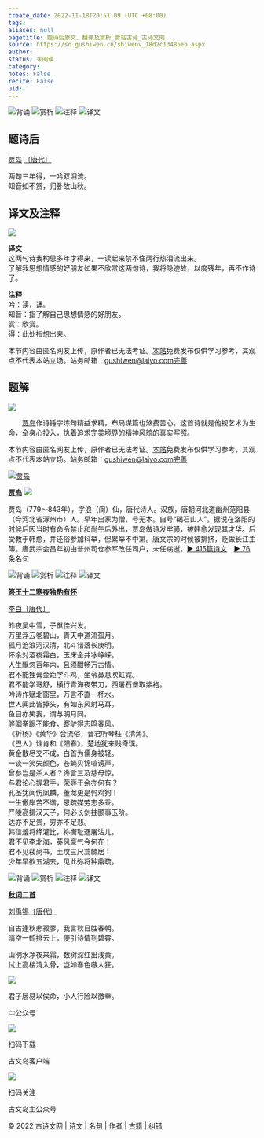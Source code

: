 ```yaml
---
create_date: 2022-11-18T20:51:09 (UTC +08:00)
tags: 
aliases: null
pagetitle: 题诗后原文、翻译及赏析_贾岛古诗_古诗文网
source: https://so.gushiwen.cn/shiwenv_18d2c13485eb.aspx
author: 
status: 未阅读
category: 
notes: False
recite: False
uid: 
---
```


![背诵](https://song.gushiwen.cn/siteimg/bei-pic.png) ![赏析](https://song.gushiwen.cn/siteimg/shang-pic.png) ![注释](https://song.gushiwen.cn/siteimg/zhu-pic.png) ![译文](https://song.gushiwen.cn/siteimg/yi-pic.png)

## 题诗后

[贾岛](https://so.gushiwen.cn/authorv_568070f3fde8.aspx) [〔唐代〕](https://so.gushiwen.cn/shiwens/default.aspx?cstr=%e5%94%90%e4%bb%a3)

两句三年得，一吟双泪流。  
知音如不赏，归卧故山秋。

## 译文及注释

![](https://song.gushiwen.cn/siteimg/speak-er.png)

**译文**  
这两句诗我构思多年才得来，一读起来禁不住两行热泪流出来。  
了解我思想情感的好朋友如果不欣赏这两句诗，我将隐迹故，以度残年，再不作诗了。

**注释**  
吟：读，诵。  
知音：指了解自己思想情感的好朋友。  
赏：欣赏。  
得：此处指想出来。

本节内容由匿名网友上传，原作者已无法考证。[本站](https://www.gushiwen.cn/)免费发布仅供学习参考，其观点不代表本站立场。站务邮箱：gushiwen@laiyo.com[完善](https://so.gushiwen.cn/jiucuo.aspx?u=%e7%bf%bb%e8%af%913291%e3%80%8a%e8%af%91%e6%96%87%e5%8f%8a%e6%b3%a8%e9%87%8a%e3%80%8b)

## 题解

![](https://song.gushiwen.cn/siteimg/speak-er.png)

　　[贾岛](https://so.gushiwen.cn/authorv_568070f3fde8.aspx)作诗锤字炼句精益求精，布局谋篇也煞费苦心。这首诗就是他视艺术为生命，全身心投入，执着追求完美境界的精神风貌的真实写照。

本节内容由匿名网友上传，原作者已无法考证。[本站](https://www.gushiwen.cn/)免费发布仅供学习参考，其观点不代表本站立场。站务邮箱：gushiwen@laiyo.com[完善](https://so.gushiwen.cn/jiucuo.aspx?u=%e8%b5%8f%e6%9e%904684%e3%80%8a%e9%a2%98%e8%a7%a3%e3%80%8b)

[![贾岛](https://song.gushiwen.cn/authorImg/jiadao.jpg)](https://so.gushiwen.cn/authorv_568070f3fde8.aspx)

[**贾岛**](https://so.gushiwen.cn/authorv_568070f3fde8.aspx) ![](https://song.gushiwen.cn/siteimg/speak-er.png)

贾岛（779～843年），字浪（阆）仙，唐代诗人。汉族，唐朝河北道幽州范阳县（今河北省涿州市）人。早年出家为僧，号无本。自号“碣石山人”。据说在洛阳的时候后因当时有命令禁止和尚午后外出，贾岛做诗发牢骚，被韩愈发现其才华。后受教于韩愈，并还俗参加科举，但累举不中第。唐文宗的时候被排挤，贬做长江主簿。唐武宗会昌年初由普州司仓参军改任司户，未任病逝。[► 415篇诗文](https://so.gushiwen.cn/shiwens/default.aspx?astr=%e8%b4%be%e5%b2%9b)　[► 76条名句](https://so.gushiwen.cn/mingjus/default.aspx?astr=%e8%b4%be%e5%b2%9b)

![背诵](https://song.gushiwen.cn/siteimg/bei-pic.png) ![赏析](https://song.gushiwen.cn/siteimg/shang-pic.png) ![注释](https://song.gushiwen.cn/siteimg/zhu-pic.png) ![译文](https://song.gushiwen.cn/siteimg/yi-pic.png)

[**答王十二寒夜独酌有怀**](https://so.gushiwen.cn/shiwenv_71e4bffa2993.aspx)

[李白](https://so.gushiwen.cn/authorv.aspx?name=%e6%9d%8e%e7%99%bd)[〔唐代〕](https://so.gushiwen.cn/shiwens/default.aspx?cstr=%e5%94%90%e4%bb%a3)

昨夜吴中雪，子猷佳兴发。  
万里浮云卷碧山，青天中道流孤月。  
孤月沧浪河汉清，北斗错落长庚明。  
怀余对酒夜霜白，玉床金井冰峥嵘。  
人生飘忽百年内，且须酣畅万古情。  
君不能狸膏金距学斗鸡，坐令鼻息吹虹霓。  
君不能学哥舒，横行青海夜带刀，西屠石堡取紫袍。  
吟诗作赋北窗里，万言不直一杯水。  
世人闻此皆掉头，有如东风射马耳。  
鱼目亦笑我，谓与明月同。  
骅骝拳跼不能食，蹇驴得志鸣春风。  
《折杨》《黄华》合流俗，晋君听琴枉《清角》。  
《巴人》谁肯和《阳春》，楚地犹来贱奇璞。  
黄金散尽交不成，白首为儒身被轻。  
一谈一笑失颜色，苍蝇贝锦喧谤声。  
曾参岂是杀人者？谗言三及慈母惊。  
与君论心握君手，荣辱于余亦何有？  
孔圣犹闻伤凤麟，董龙更是何鸡狗！  
一生傲岸苦不谐，恩疏媒劳志多乖。  
严陵高揖汉天子，何必长剑拄颐事玉阶。  
达亦不足贵，穷亦不足悲。  
韩信羞将绛灌比，祢衡耻逐屠沽儿。  
君不见李北海，英风豪气今何在！  
君不见裴尚书，土坟三尺蒿棘居！  
少年早欲五湖去，见此弥将钟鼎疏。

![背诵](https://song.gushiwen.cn/siteimg/bei-pic.png) ![赏析](https://song.gushiwen.cn/siteimg/shang-pic.png) ![注释](https://song.gushiwen.cn/siteimg/zhu-pic.png) ![译文](https://song.gushiwen.cn/siteimg/yi-pic.png)

[**秋词二首**](https://so.gushiwen.cn/shiwenv_0bd6e40d1ee5.aspx)

[刘禹锡](https://so.gushiwen.cn/authorv.aspx?name=%e5%88%98%e7%a6%b9%e9%94%a1)[〔唐代〕](https://so.gushiwen.cn/shiwens/default.aspx?cstr=%e5%94%90%e4%bb%a3)

自古逢秋悲寂寥，我言秋日胜春朝。  
晴空一鹤排云上，便引诗情到碧霄。

山明水净夜来霜，数树深红出浅黄。  
试上高楼清入骨，岂如春色嗾人狂。

![](https://song.gushiwen.cn/siteimg/app/erma_guwendao.png)

君子居易以俟命，小人行险以徼幸。

⇦公众号

![](https://song.gushiwen.cn/siteimg/app/appdownGwd2021.png)

扫码下载

古文岛客户端

![](https://song.gushiwen.cn/siteimg/app/erma_guwendao.png)

扫码关注

古文岛主公众号

© 2022 [古诗文网](https://www.gushiwen.cn/) | [诗文](https://so.gushiwen.cn/shiwens/) | [名句](https://so.gushiwen.cn/mingjus/) | [作者](https://so.gushiwen.cn/authors/) | [古籍](https://so.gushiwen.cn/guwen/) | [纠错](https://so.gushiwen.cn/jiucuo.aspx?u=)
